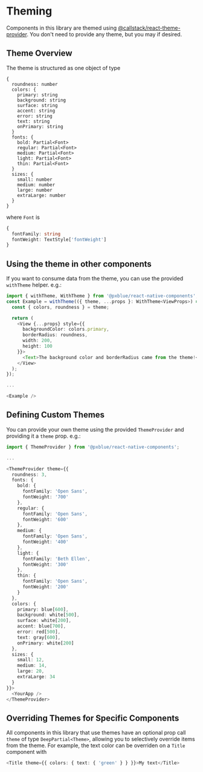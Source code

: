 # Theming

Components in this library are themed using [@callstack/react-theme-provider](https://github.com/callstack/react-theme-provider). You don't need to provide any theme, but you may if desired.

## Theme Overview

The theme is structured as one object of type
```
{
  roundness: number
  colors: {
    primary: string
    background: string
    surface: string
    accent: string
    error: string
    text: string
    onPrimary: string
  }
  fonts: {
    bold: Partial<Font>
    regular: Partial<Font>
    medium: Partial<Font>
    light: Partial<Font>
    thin: Partial<Font>
  }
  sizes: {
    small: number
    medium: number
    large: number
    extraLarge: number
  }
}
```
where `Font` is
```typescript
{
  fontFamily: string
  fontWeight: TextStyle['fontWeight']
}
```

## Using the theme in other components

If you want to consume data from the theme, you can use the provided `withTheme` helper. e.g.:

```typescript
import { withTheme, WithTheme } from '@pxblue/react-native-components';
const Example = withTheme(({ theme, ...props }: WithTheme<ViewProps>) => {
  const { colors, roundness } = theme;

  return (
    <View {...props} style={{
      backgroundColor: colors.primary,
      borderRadius: roundness,
      width: 200,
      height: 100
    }}>
      <Text>The background color and borderRadius came from the theme!</Text>
    </View>
  );
});

...

<Example />

```

## Defining Custom Themes

You can provide your own theme using the provided `ThemeProvider` and providing it a `theme` prop. e.g.:

```typescript
import { ThemeProvider } from '@pxblue/react-native-components';

...

<ThemeProvider theme={{
  roundness: 3,
  fonts: {
    bold: {
      fontFamily: 'Open Sans',
      fontWeight: '700'
    },
    regular: {
      fontFamily: 'Open Sans',
      fontWeight: '600'
    },
    medium: {
      fontFamily: 'Open Sans',
      fontWeight: '400'
    },
    light: {
      fontFamily: 'Beth Ellen',
      fontWeight: '300'
    },
    thin: {
      fontFamily: 'Open Sans',
      fontWeight: '200'
    }
  },
  colors: {
    primary: blue[600],
    background: white[500],
    surface: white[200],
    accent: blue[700],
    error: red[500],
    text: gray[600],
    onPrimary: white[200]
  },
  sizes: {
    small: 12,
    medium: 14,
    large: 20,
    extraLarge: 34
  }
}}>
  <YourApp />
</ThemeProvider>
```

## Overriding Themes for Specific Components

All components in this library that use themes have an optional prop call `theme` of type `DeepPartial<Theme>`, allowing you to selectively override items from the theme. For example, the text color can be overriden on a `Title` component with

```typescript
<Title theme={{ colors: { text: { 'green' } } }}>My text</Title>
```
